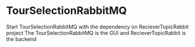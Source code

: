 # TourSelectionRabbitMQ

Start TourSelectionRabbitMQ with the dependency on RecieverTopicRabbit project
The TourSelectionRabbitMQ is the GUI and RecieverTopicRabbit is the backend